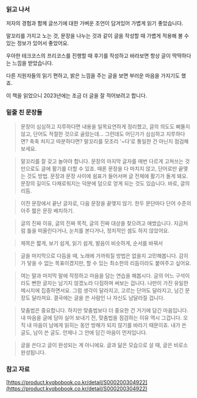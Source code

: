 ### 읽고 나서

저자의 경험과 함께 글쓰기에 대한 가벼운 조언이 담겨있어 가볍게 읽기 좋았습니다.

말꼬리를 가지고 노는 것, 문장을 나누는 것과 같이 글을 작성할 때 가볍게 적용해 볼 수 있는 정보가 있어서 좋았어요.

우아한 테크코스의 프리코스를 진행할 때 후기를 작성하고 바라보면 항상 글이 딱딱하다는 느낌을 받았습니다.

다른 지원자들의 읽기 편하고, 밝은 느낌을 주는 글을 보면 부러운 마음을 가지기도 했죠.

이 책을 읽었으니 2023년에는 조금 더 글을 잘 적어보려고 합니다.

### 밑줄 친 문장들

> 문장이 심심하고 지루하다면
내용을 일목요연하게 정리했고, 글의 의도도 삐뚤지 않고, 단어도 적절한 것으로 골랐는데… 그런데도 어딘가가 심심하고 지루하다면? 축축 처지고 따분하다면? 말꼬리를 모조리 ‘~다’로 통일한 건 아닌지 점검해 보세요.
> 

> 말꼬리를 잘 갖고 놀아야 합니다. 문장의 마지막 글자를 매번 다르게 고쳐쓰는 것만으로도 글에 활기를 더할 수 있죠. 때론 문장을 다 마치지 않고, 단어로만 끝맺는 것도 방법. 문장과 문장 사이에 쉼표가 들어서며 글 전체에 활기가 돌게 돼요. 문장의 길이도 다채로워지는 덕분에 덤으로 얻게 되는 것도 있습니다. 바로, 글의 리듬.
> 

> 이전 문장에서 끝난 글자로, 다음 문장을 끝맺지 않기. 한두 문단마다 단어 수준의 아주 짧은 문장 배치하기.
> 

> 글의 진짜 이유, 글의 진짜 목적, 글의 진짜 대상을 찾으려고 애썼습니다. 지금처럼 틀을 떠올린다거나, 눈치를 본다거나, 정치적인 셈도 하지 않았어요.
> 

> 제목은 짧게, 보기 쉽게, 읽기 쉽게, 발음이 비슷하게, 순서를 바꿔서
> 

> 글을 마지막으로 다듬을 때, 노래에 가까워질 방법은 없을지 고민해봅니다. 감히 가 닿을 수 없는 목표이겠지만, 할 수 있는 최소한의 리듬이라도 붙여주고 싶어요.
> 

> 여는 말과 마지막 말에 작정하고 마음을 담는 연습을 해봅시다. 글의 어느 구석이라도 뻔한 글자는 남기지 않겠노라 다짐하며 써보는 겁니다. 나만이 가진 유일한 메시지에 집중하면서요. 그럼 생각이 달라지고, 고르는 단어도 달라지고, 남긴 문장도 달라져요. 결국에는 글을 쓴 사람인 나 자신도 남달라질 겁니다.
> 

> 맞춤법은 중요합니다. 하지만 맞춤법보다 더 중요한 건 거기에 담긴 마음입니다. 내 마음을 글에 담아 실어 보내기 전, 맞춤법을 점검하는 이유 역시 그겁니다. 오직 내 마음이 남에게 읽히는 동안 방해가 되지 않기를 바라기 때문이죠. 내가 쓴 글도, 남이 쓴 글도. 언제나 그 안에 담긴 마음이 먼저입니다.
> 

> 글을 쓴다고 글이 완성되는 게 아니에요. 글과 닮은 모습으로 살 때, 글은 비로소 완성됩니다.
> 

### 참고 자료

[https://product.kyobobook.co.kr/detail/S000200304922](https://product.kyobobook.co.kr/detail/S000200304922)